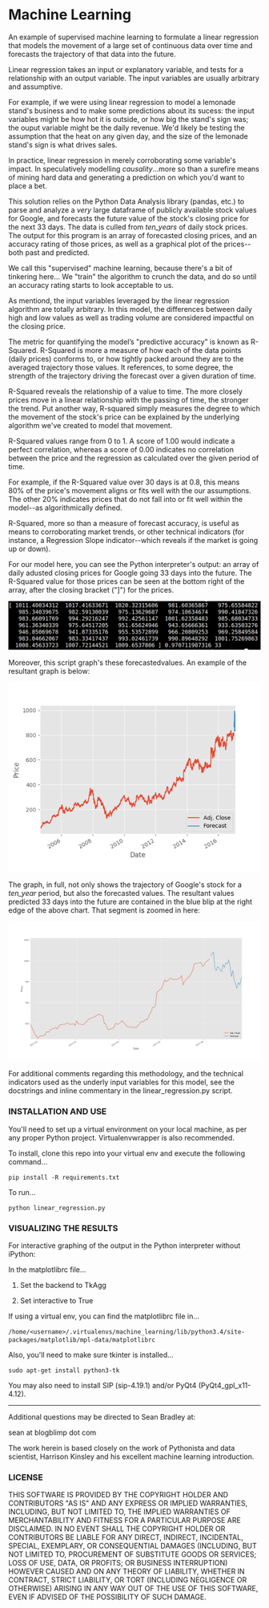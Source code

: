# Machine Learning

An example of supervised machine learning to formulate a linear 
regression that models the movement of a large set of continuous data
over time and forecasts the trajectory of that data into the future.

Linear regression takes an input or explanatory variable, and tests for
a relationship with an output variable. The input variables are usually
arbitrary and assumptive.

For example, if we were using linear regression to model a lemonade stand's business and to make some predictions about its sucess: the input variables 
might be how hot it is outside, or how big the stand's sign was; the ouput 
variable might be the daily revenue. We'd likely be testing the assumption
that the heat on any given day, and the size of the lemonade stand's sign
is what drives sales.

In practice, linear regression in merely corroborating some variable's 
impact. In speculatively modelling _causality_...more so than a surefire 
means of mining hard data and generating a prediction on which you'd want 
to place a bet.

This solution relies on the Python Data Analysis library (pandas, etc.) 
to parse and analyze a _very_ large dataframe of publicly available stock 
values for Google, and forecasts the future value of the stock's closing
price for the next 33 days. The data is culled from _ten_years_ of daily 
stock prices. The output for this program is an array of forecasted closing 
prices, and an accuracy rating of those prices, as well as a graphical
plot of the prices--both past and predicted.

We call this "supervised" machine learning, because there's a bit of tinkering
here... We "train" the algorithm to crunch the data, and do so until an 
accuracy rating starts to look acceptable to us.

As mentiond, the input variables leveraged by the linear regression algorithm
are totally arbitrary. In this model, the differences between daily 
high and low values as well as trading volume are considered impactful on
the closing price.

The metric for quantifying the model’s "predictive accuracy" is known as 
R-Squared. R-Squared is more a measure of how each of the data points 
(daily prices) conforms to, or how tightly packed around they are to the
averaged trajectory those values. It references, to some degree, the strength 
of the trajectory driving the forecast over a given duration of time.

R-Squared reveals the relationship of a value to time. The more closely 
prices move in a linear relationship with the passing of time, the stronger 
the trend. Put another way, R-squared simply measures the degree to which the movement of the stock's price can be explained by the underlying algorithm
we've created to model that movement.

R-Squared values range from 0 to 1. A score of 1.00 would indicate a perfect correlation, whereas a score of 0.00 indicates no correlation between the 
price and the regression as calculated over the given period of time. 

For example, if the R-Squared value over 30 days is at 0.8, this means  
80% of the price's movement aligns or fits well with the our assumptions. 
The other 20% indicates prices that do not fall into or fit well within 
the model--as algorithmically defined.

R-Squared, more so than a measure of forecast accuracy, is useful as means
to corroborating market trends, or other technical indicators (for instance,
a Regression Slope indicator--which reveals if the market is going up
or down).

For our model here, you can see the Python interpreter's output: an array 
of daily adusted closing prices for Google going 33 days into the future. 
The R-Squared value for those prices can be seen at the bottom right of 
the array, after the closing bracket ("]") for the prices.

![Google Stock Prices -- Array and Accuracy](https://raw.githubusercontent.com/seanbradley/machine_learning/master/array_and_accuracy.png) 

Moreover, this script graph's these forecastedvalues. An example of the 
resultant graph is below:

![Google Stock Prices -- Graph](https://raw.githubusercontent.com/seanbradley/machine_learning/master/graph.png) 

The graph, in full, not only shows the trajectory of Google's stock for 
a _ten_year_ period, but also the forecasted values. The resultant values 
predicted 33 days into the future are contained in the blue blip at the 
right edge of the above chart. That segment is zoomed in here:

![Google Stock Prices -- Zoomed](https://raw.githubusercontent.com/seanbradley/machine_learning/master/graph--zoomed.png) 

For additional comments regarding this methodology, and the technical 
indicators used as the underly input variables for this model, see 
the docstrings and inline commentary in the linear_regression.py script.

### INSTALLATION AND USE

You'll need to set up a virtual environment on your local machine, as per 
any proper Python project. Virtualenvwrapper is also recommended.

To install, clone this repo into your virtual env and execute the following 
command...

    pip install -R requirements.txt

To run...
    
    python linear_regression.py

### VISUALIZING THE RESULTS

For interactive graphing of the output in the Python interpreter without 
iPython:

In the matplotlibrc file...

1) Set the backend to TkAgg 

2) Set interactive to True

If using a virtual env, you can find the matplotlibrc file in...

    /home/<username>/.virtualenvs/machine_learning/lib/python3.4/site-packages/matplotlib/mpl-data/matplotlibrc

Also, you'll need to make sure tkinter is installed...

    sudo apt-get install python3-tk

You may also need to install SIP (sip-4.19.1) and/or PyQt4 (PyQt4_gpl_x11-4.12).

------------------------------------------------------------------------

Additional questions may be directed to Sean Bradley at:

sean at blogblimp dot com

The work herein is based closely on the work of Pythonista and data scientist, 
Harrison Kinsley and his excellent machine learning introduction.

### LICENSE

THIS SOFTWARE IS PROVIDED BY THE COPYRIGHT HOLDER AND CONTRIBUTORS "AS IS" AND ANY EXPRESS OR IMPLIED WARRANTIES, INCLUDING, BUT NOT LIMITED TO, THE IMPLIED WARRANTIES OF MERCHANTABILITY AND FITNESS FOR A PARTICULAR PURPOSE ARE DISCLAIMED. IN NO EVENT SHALL THE COPYRIGHT HOLDER OR CONTRIBUTORS BE LIABLE FOR ANY DIRECT, INDIRECT, INCIDENTAL, SPECIAL, EXEMPLARY, OR CONSEQUENTIAL DAMAGES (INCLUDING, BUT NOT LIMITED TO, PROCUREMENT OF SUBSTITUTE GOODS OR SERVICES; LOSS OF USE, DATA, OR PROFITS; OR BUSINESS INTERRUPTION) HOWEVER CAUSED AND ON ANY THEORY OF LIABILITY, WHETHER IN CONTRACT, STRICT LIABILITY, OR TORT (INCLUDING NEGLIGENCE OR OTHERWISE) ARISING IN ANY WAY OUT OF THE USE OF THIS SOFTWARE, EVEN IF ADVISED OF THE POSSIBILITY OF SUCH DAMAGE.
